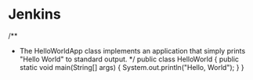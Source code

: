 # Jenkins

/** 
 * The HelloWorldApp class implements an application that simply prints "Hello World" to standard output.
 */
public class HelloWorld {
  public static void main(String[] args) {
    System.out.println("Hello, World");
  }
}

